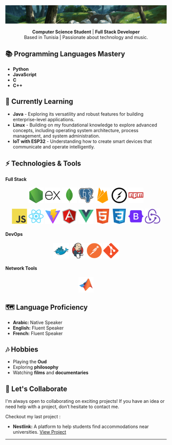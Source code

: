 <img src="00.gif" alt="Loading Spinner" />
<p align="center">
  <strong>Computer Science Student</strong> | <strong>Full Stack Developer</strong> <br>
  Based in Tunisia | Passionate about technology and music.
</p>

## 📚 Programming Languages Mastery

- **Python**
- **JavaScript**
- **C**
- **C++**

## 🐝 Currently Learning

- **Java** - Exploring its versatility and robust features for building enterprise-level applications.
- **Linux** - Building on my foundational knowledge to explore advanced concepts, including operating system architecture, process management, and system administration.
- **IoT with ESP32** - Understanding how to create smart devices that communicate and operate intelligently.

## ⚡ Technologies & Tools

#### Full Stack

<p align="center">
  <!-- Backend Technologies -->
  <img src="https://raw.githubusercontent.com/devicons/devicon/master/icons/nodejs/nodejs-original.svg" width="48"/>
  <img src="https://raw.githubusercontent.com/devicons/devicon/master/icons/express/express-original.svg" width="48"/>
  <img src="https://raw.githubusercontent.com/devicons/devicon/master/icons/mongodb/mongodb-original.svg" width="48"/>
  <img src="https://raw.githubusercontent.com/devicons/devicon/master/icons/postgresql/postgresql-original.svg" width="48"/>
  <img src="https://raw.githubusercontent.com/devicons/devicon/master/icons/firebase/firebase-plain.svg" width="48"/>
  <img src="https://raw.githubusercontent.com/devicons/devicon/master/icons/socketio/socketio-original.svg" width="48"/>
  <img src="https://raw.githubusercontent.com/devicons/devicon/master/icons/npm/npm-original-wordmark.svg" width="48"/>
</p>

<p align="center">
<img src="https://raw.githubusercontent.com/devicons/devicon/master/icons/javascript/javascript-original.svg" width="48"/>
  <img src="https://raw.githubusercontent.com/devicons/devicon/master/icons/react/react-original.svg" width="48"/>
  <img src="https://raw.githubusercontent.com/devicons/devicon/master/icons/vitejs/vitejs-original.svg" width="48" />
  <img src="https://raw.githubusercontent.com/devicons/devicon/master/icons/angularjs/angularjs-original.svg" width="48"/>
  <img src="https://raw.githubusercontent.com/devicons/devicon/master/icons/vuejs/vuejs-original.svg" width="48"/>
  <img src="https://raw.githubusercontent.com/devicons/devicon/master/icons/html5/html5-original.svg" width="48"/>
  <img src="https://raw.githubusercontent.com/devicons/devicon/master/icons/css3/css3-original.svg" width="48"/>
  <img src="https://raw.githubusercontent.com/devicons/devicon/master/icons/bootstrap/bootstrap-plain.svg" width="48"/>
  <img src="https://raw.githubusercontent.com/devicons/devicon/master/icons/redux/redux-original.svg" width="48"/>
</p>

#### DevOps

<p align="center">
  <img src="https://raw.githubusercontent.com/devicons/devicon/master/icons/docker/docker-original.svg" width="48"/>
  <img src="https://raw.githubusercontent.com/devicons/devicon/master/icons/jenkins/jenkins-original.svg" width="48"/>
  <img src="https://raw.githubusercontent.com/devicons/devicon/master/icons/postman/postman-original.svg" width="48"/>
  <img src="https://raw.githubusercontent.com/devicons/devicon/master/icons/git/git-original.svg" width="48"/>
</p>

#### Network Tools

<p align="center">
  <img src="https://raw.githubusercontent.com/devicons/devicon/master/icons/matlab/matlab-original.svg" width="48"/>
</p>

## 🗺️ Language Proficiency

- <strong>Arabic:</strong> Native Speaker
- <strong>English:</strong> Fluent Speaker
- <strong>French:</strong> Fluent Speaker

## 🎶 Hobbies

- Playing the **Oud**
- Exploring **philosophy**
- Watching **films** and **documentaries**

## 🤝 Let's Collaborate

I'm always open to collaborating on exciting projects! If you have an idea or need help with a project, don’t hesitate to contact me.

Checkout my last project :

- **Nestlink:** A platform to help students find accommodations near universities. [View Project](https://nestlink.onrender.com)

---
